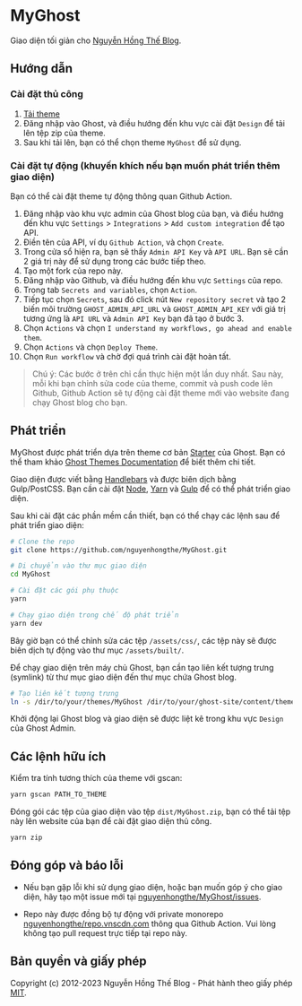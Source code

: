 # MyGhost

Giao diện tối giản cho [Nguyễn Hồng Thế Blog](https://nguyenhongthe.net).

## Hướng dẫn

### Cài đặt thủ công

1. [Tải theme](https://github.com/nguyenhongthe/myghost/archive/main.zip)
2. Đăng nhập vào Ghost, và điều hướng đến khu vực cài đặt `Design` để tải lên tệp zip của theme.
3. Sau khi tải lên, bạn có thể chọn theme `MyGhost` để sử dụng.

### Cài đặt tự động (khuyến khích nếu bạn muốn phát triển thêm giao diện)

Bạn có thể cài đặt theme tự động thông quan Github Action.

1. Đăng nhập vào khu vực admin của Ghost blog của bạn, và điều hướng đến khu vực `Settings` > `Integrations` > `Add custom integration` để tạo API.
2. Điền tên của API, ví dụ `Github Action`, và chọn `Create`.
3. Trong cửa sổ hiện ra, bạn sẽ thấy `Admin API Key` và `API URL`. Bạn sẽ cần 2 giá trị này để sử dụng trong các bước tiếp theo.
4. Tạo một fork của repo này.
5. Đăng nhập vào Github, và điều hướng đến khu vực `Settings` của repo.
6. Trong tab `Secrets and variables`, chọn `Action`.
7. Tiếp tục chọn `Secrets`, sau đó click nút `New repository secret` và tạo 2 biến môi trường `GHOST_ADMIN_API_URL` và `GHOST_ADMIN_API_KEY` với giá trị tương ứng là `API URL` và `Admin API Key` bạn đã tạo ở bước 3.
8. Chọn `Actions` và chọn `I understand my workflows, go ahead and enable them`.
9. Chọn `Actions` và chọn `Deploy Theme`.
10. Chọn `Run workflow` và chờ đợi quá trình cài đặt hoàn tất.

> Chú ý: Các bước ở trên chỉ cần thực hiện một lần duy nhất. Sau này, mỗi khi bạn chỉnh sửa code của theme, commit và push code lên Github, Github Action sẽ tự động cài đặt theme mới vào website đang chạy Ghost blog cho bạn.

## Phát triển

MyGhost được phát triển dựa trên theme cơ bản [Starter](https://github.com/TryGhost/Starter) của Ghost. Bạn có thể tham khảo [Ghost Themes Documentation](https://ghost.org/docs/themes/) để biết thêm chi tiết.

Giao diện được viết bằng [Handlebars](https://handlebarsjs.com/) và được biên dịch bằng Gulp/PostCSS. Bạn cần cài đặt [Node](https://nodejs.org/), [Yarn](https://yarnpkg.com/) và [Gulp](https://gulpjs.com) để có thể phát triển giao diện.

Sau khi cài đặt các phần mềm cần thiết, bạn có thể chạy các lệnh sau để phát triển giao diện:

```bash
# Clone the repo
git clone https://github.com/nguyenhongthe/MyGhost.git

# Di chuyển vào thư mục giao diện
cd MyGhost

# Cài đặt các gói phụ thuộc
yarn

# Chạy giao diện trong chế độ phát triển
yarn dev
```

Bây giờ bạn có thể chỉnh sửa các tệp `/assets/css/`, các tệp này sẽ được biên dịch tự động vào thư mục `/assets/built/`.

Để chạy giao diện trên máy chủ Ghost, bạn cần tạo liên kết tượng trưng (symlink) từ thư mục giao diện đến thư mục chứa Ghost blog.

```bash
# Tạo liên kết tượng trưng
ln -s /dir/to/your/themes/MyGhost /dir/to/your/ghost-site/content/themes/myghost
```

Khởi động lại Ghost blog và giao diện sẽ được liệt kê trong khu vực `Design` của Ghost Admin.

## Các lệnh hữu ích

Kiểm tra tính tương thích của theme với gscan:

```bash
yarn gscan PATH_TO_THEME
```

Đóng gói các tệp của giao diện vào tệp `dist/MyGhost.zip`, bạn có thể tải tệp này lên website của bạn để cài đặt giao diện thủ công.

```bash
yarn zip
```

## Đóng góp và báo lỗi

- Nếu bạn gặp lỗi khi sử dụng giao diện, hoặc bạn muốn góp ý cho giao diện, hãy tạo một issue mới tại [nguyenhongthe/MyGhost/issues](https://github.com/nguyenhongthe/MyGhost/issues).

- Repo này được đồng bộ tự động với private monorepo [nguyenhongthe/repo.vnscdn.com](https://github.com/nguyenhongthe/repo.vnscdn.com) thông qua Github Action. Vui lòng không tạo pull request trực tiếp tại repo này.

## Bản quyền và giấy phép

Copyright (c) 2012-2023 Nguyễn Hồng Thế Blog - Phát hành theo giấy phép [MIT](LICENSE).
